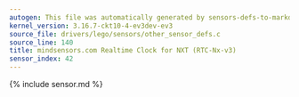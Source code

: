 ```yaml
---
autogen: This file was automatically generated by sensors-defs-to-markdown.py
kernel_version: 3.16.7-ckt10-4-ev3dev-ev3
source_file: drivers/lego/sensors/other_sensor_defs.c
source_line: 140
title: mindsensors.com Realtime Clock for NXT (RTC-Nx-v3)
sensor_index: 42
---
```


{% include sensor.md %}
